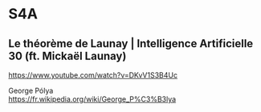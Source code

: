 # S4A
## Le théorème de Launay | Intelligence Artificielle 30 (ft. Mickaël Launay)
https://www.youtube.com/watch?v=DKvV1S3B4Uc  
  
George Pólya  
https://fr.wikipedia.org/wiki/George_P%C3%B3lya  
